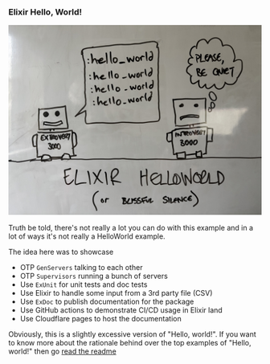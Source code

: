 ### Elixir Hello, World!

![The Idea](idea.jpeg)


Truth be told, there's not really a lot you can do with this example and in a lot of ways it's not really a HelloWorld example.

The idea here was to showcase

- OTP `GenServers` talking to each other
- OTP `Supervisors` running a bunch of servers
- Use `ExUnit` for unit tests and doc tests
- Use Elixir to handle some input from a 3rd party file (CSV)
- Use `ExDoc` to publish documentation for the package
- Use GitHub actions to demonstrate CI/CD usage in Elixir land
- Use Cloudflare pages to host the documentation


Obviously, this is a slightly excessive version of "Hello, world!".  If you want to know more about the rationale behind over the top examples of "Hello, world!" then go [read the readme][0]



[0]: https://github.com/treejamie/helloworld
